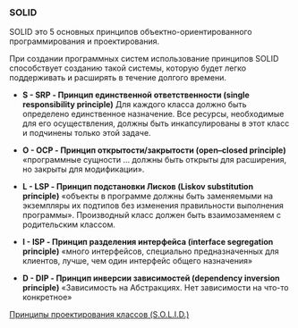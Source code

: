 ### SOLID

SOLID это 5 основных принципов объектно-ориентированного программирования и проектирования.

При создании программных систем использование принципов SOLID способствует созданию такой системы, которую будет легко поддерживать и расширять в течение долгого времени.


- **S - SRP - Принцип единственной ответственности (single responsibility principle)**
Для каждого класса должно быть определено единственное назначение. Все ресурсы, необходимые для его осуществления, должны быть инкапсулированы в этот класс и подчинены только этой задаче.

- **O - OCP - Принцип открытости/закрытости (open–closed principle)**
«программные сущности … должны быть открыты для расширения, но закрыты для модификации».

- **L - LSP - Принцип подстановки Лисков (Liskov substitution principle)**
«объекты в программе должны быть заменяемыми на экземпляры их подтипов без изменения правильности выполнения программы».
Производный класс должен быть взаимозаменяем с родительским классом.

- **I - ISP - Принцип разделения интерфейса (interface segregation principle)**
«много интерфейсов, специально предназначенных для клиентов, лучше, чем один интерфейс общего назначения»

- **D - DIP - Принцип инверсии зависимостей (dependency inversion principle)**
«Зависимость на Абстракциях. Нет зависимости на что-то конкретное»



[Принципы проектирования классов (S.O.L.I.D.)](https://blog.byndyu.ru/2009/10/solid.html)